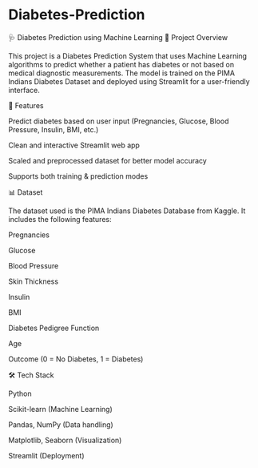 # Diabetes-Prediction
🩺 Diabetes Prediction using Machine Learning
📌 Project Overview

This project is a Diabetes Prediction System that uses Machine Learning algorithms to predict whether a patient has diabetes or not based on medical diagnostic measurements.
The model is trained on the PIMA Indians Diabetes Dataset and deployed using Streamlit for a user-friendly interface.

🚀 Features

Predict diabetes based on user input (Pregnancies, Glucose, Blood Pressure, Insulin, BMI, etc.)

Clean and interactive Streamlit web app

Scaled and preprocessed dataset for better model accuracy

Supports both training & prediction modes

📊 Dataset

The dataset used is the PIMA Indians Diabetes Database from Kaggle.
It includes the following features:

Pregnancies

Glucose

Blood Pressure

Skin Thickness

Insulin

BMI

Diabetes Pedigree Function

Age

Outcome (0 = No Diabetes, 1 = Diabetes)

🛠️ Tech Stack

Python

Scikit-learn (Machine Learning)

Pandas, NumPy (Data handling)

Matplotlib, Seaborn (Visualization)

Streamlit (Deployment)
